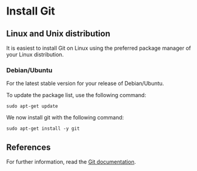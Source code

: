 # Install Git

## Linux and Unix distribution

It is easiest to install Git on Linux using the preferred package manager of your Linux distribution.

### Debian/Ubuntu

For the latest stable version for your release of Debian/Ubuntu.

To update the package list, use the following command:
```
sudo apt-get update
```

We now install git with the following command:
```
sudo apt-get install -y git
```

## References

For further information, read the [Git documentation](https://git-scm.com/downloads).
